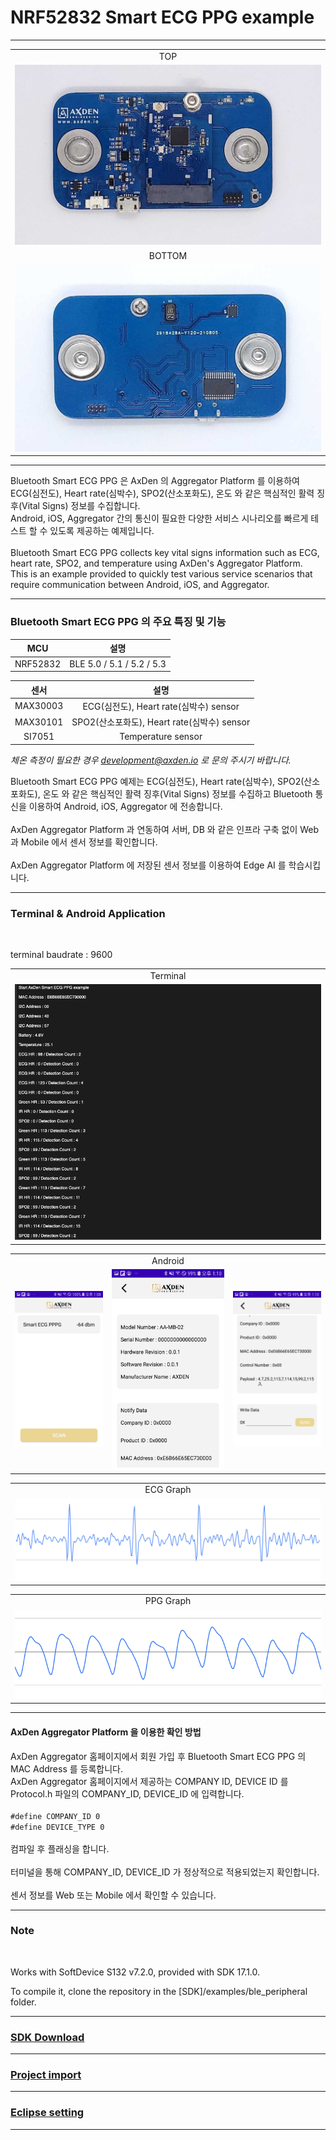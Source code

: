 
# NRF52832 Smart ECG PPG example

-------------------------

<table>
<tr align="center">
  <td> TOP </td>
</tr>
  <tr align="center">
    <td><img src="./assets/axden_ppg_ecg_board_top.jpg"></td>
  </tr>
  <tr align="center">
    <td> BOTTOM </td>
  </tr>
    <tr align="center">
      <td><img src="./assets/board_bottom.jpeg"></td>
    </tr>
</table>

-------------------------

Bluetooth Smart ECG PPG 은 AxDen 의 Aggregator Platform 를 이용하여 ECG(심전도), Heart rate(심박수), SPO2(산소포화도), 온도 와 같은 핵심적인 활력 징후(Vital Signs) 정보를 수집합니다.
<br>
Android, iOS, Aggregator 간의 통신이 필요한 다양한 서비스 시나리오를 빠르게 테스트 할 수 있도록 제공하는 예제입니다.
<br>
<br>
Bluetooth Smart ECG PPG collects key vital signs information such as ECG, heart rate, SPO2, and temperature using AxDen's Aggregator Platform.
<br>
This is an example provided to quickly test various service scenarios that require communication between Android, iOS, and Aggregator.
<br>

-------------------------

### Bluetooth Smart ECG PPG 의 주요 특징 및 기능

MCU | 설명
:-------------------------:|:-------------------------:
NRF52832 | BLE 5.0 / 5.1 / 5.2 / 5.3

센서 | 설명
:-------------------------:|:-------------------------:
MAX30003 | ECG(심전도), Heart rate(심박수) sensor
MAX30101 | SPO2(산소포화도), Heart rate(심박수) sensor
SI7051 | Temperature sensor

*체온 측정이 필요한 경우 development@axden.io 로 문의 주시기 바랍니다.*

Bluetooth Smart ECG PPG 예제는 ECG(심전도), Heart rate(심박수), SPO2(산소포화도), 온도 와 같은 핵심적인 활력 징후(Vital Signs) 정보를 수집하고 Bluetooth 통신을 이용하여 Android, iOS, Aggregator 에 전송합니다.
<br>
<br>
AxDen Aggregator Platform 과 연동하여 서버, DB 와 같은 인프라 구축 없이 Web 과 Mobile 에서 센서 정보를 확인합니다.
<br>
<br>
AxDen Aggregator Platform 에 저장된 센서 정보를 이용하여 Edge AI 를 학습시킵니다.
<br>

-------------------------

### Terminal & Android Application
<br>

terminal baudrate : 9600
<br>

<table>
  <tr align="center">
    <td> Terminal </td>
  </tr>
  <tr align="center">
    <td><img src="./assets/axden_ecg_ppg_terminal.png"></td>
  </tr>
</table>

<table>
  <tr align="center">
    <td> </td>
    <td> Android </td>
    <td> </td>
  </tr>
  <tr align="center">
    <td><img src="./assets/axden_ppg_ecg_scan.jpg"></td>
    <td><img src="./assets/axden_ppg_ecg_0.jpg"></td>
    <td><img src="./assets/axden_ppg_ecg_1.jpg"></td>
  </tr>
</table>

<table>
  <tr align="center">
    <td>ECG Graph</td>
  </tr>
  <tr align="center">
    <td><img src="./assets/axden_ecg_graph.png"></td>
  </tr>
</table>

<table>
  <tr align="center">
    <td>PPG Graph</td>
  </tr>
  <tr align="center">
    <td><img src="./assets/PPG_Output.png"></td>
  </tr>
</table>

-------------------------

#### AxDen Aggregator Platform 을 이용한 확인 방법

AxDen Aggregator 홈페이지에서 회원 가입 후 Bluetooth Smart ECG PPG 의 MAC Address 를 등록합니다.
<br>
AxDen Aggregator 홈페이지에서 제공하는 COMPANY ID, DEVICE ID 를 Protocol.h 파일의 COMPANY_ID, DEVICE_ID 에 입력합니다.
<br>
<br>
`#define COMPANY_ID 0`
<br>
`#define DEVICE_TYPE 0`
<br>
<br>
컴파일 후 플래싱을 합니다.
<br>
<br>
터미널을 통해 COMPANY_ID, DEVICE_ID 가 정상적으로 적용되었는지 확인합니다.
<br>
<br>
센서 정보를 Web 또는 Mobile 에서 확인할 수 있습니다.
<br>


-------------------------

### Note
<br>

Works with SoftDevice S132 v7.2.0, provided with SDK 17.1.0.
<br>

To compile it, clone the repository in the [SDK]/examples/ble_peripheral folder.

-------------------------

### [SDK Download](https://github.com/AxDen-Dev/NRF52_Ping_pong_example)

-------------------------


### [Project import](https://github.com/AxDen-Dev/NRF52_Ping_pong_example)

-------------------------


### [Eclipse setting](https://github.com/AxDen-Dev/NRF52_Ping_pong_example)

-------------------------
